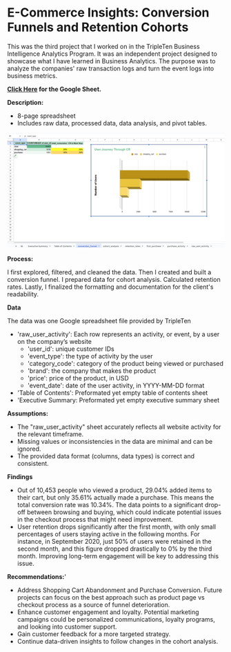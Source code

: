 # E-Commerce Insights: Conversion Funnels and Retention Cohorts

This was the third project that I worked on in the TripleTen Business Intelligence Analytics Program. It was an independent project designed to showcase what I have learned in Business Analytics. The purpose was to analyze the companies' raw transaction logs and turn the event logs into business metrics. 

**[Click Here](https://docs.google.com/spreadsheets/d/1vhWnK4jb9EjznEOfXTqIagNukY1u_PT3C-MZlm-Vc18/edit?usp=sharing) for the Google Sheet.**

**Description:**

- 8-page spreadsheet
- Includes raw data, processed data, data analysis, and pivot tables.

![User Journey Through CR](https://github.com/Parkerjcow/Data_projects_Tripleten/blob/E-Commerce-Insights-Conversion-Funnels-and-Retention-Cohorts/User%20Journey%20Through%20CR.png?raw=true)

**Process:**

I first explored, filtered, and cleaned the data. Then I created and built a conversion funnel. I prepared data for cohort analysis. Calculated retention rates. Lastly, I finalized the formatting and documentation for the client's readability.

**Data**

The data was one Google spreadsheet file provided by TripleTen

- 'raw_user_activity': Each row represents an activity, or event, by a user on the company’s website
  - 'user_id': unique customer IDs
  - 'event_type': the type of activity by the user
  - 'category_code': category of the product being viewed or purchased
  - 'brand': the company that makes the product
  - 'price': price of the product, in USD
  - 'event_date': date of the user activity, in YYYY-MM-DD format
- 'Table of Contents': Preformated yet empty table of contents sheet
- 'Executive Summary: Preformated yet empty executive summary sheet

**Assumptions:**

- The "raw_user_activity" sheet accurately reflects all website activity for the relevant timeframe.
- Missing values or inconsistencies in the data are minimal and can be ignored.
- The provided data format (columns, data types) is correct and consistent.

**Findings** 
- Out of 10,453 people who viewed a product, 29.04% added items to their cart, but only 35.61% actually made a purchase. This means the total conversion rate was 10.34%. The data points to a significant drop-off between browsing and buying, which could indicate potential issues in the checkout process that might need improvement.
- User retention drops significantly after the first month, with only small percentages of users staying active in the following months. For instance, in September 2020, just 50% of users were retained in the second month, and this figure dropped drastically to 0% by the third month. Improving long-term engagement will be key to addressing this issue.


**Recommendations:**'

- Address Shopping Cart Abandonment and Purchase Conversion. Future projects can focus on the best approach such as product page vs checkout process as a source of funnel deterioration.
- Enhance customer engagement and loyalty. Potential marketing campaigns could be personalized communications, loyalty programs, and looking into customer support.
- Gain customer feedback for a more targeted strategy.
- Continue data-driven insights to follow changes in the cohort analysis.
